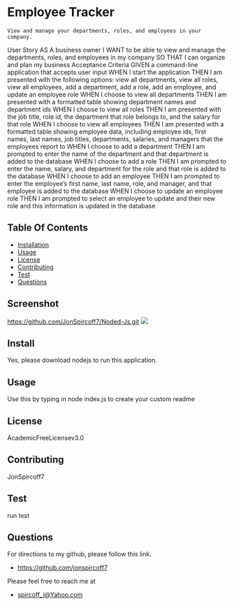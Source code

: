 # Employee Tracker

    View and manage your departments, roles, and employees in your company.

User Story
AS A business owner
I WANT to be able to view and manage the departments, roles, and employees in my company
SO THAT I can organize and plan my business
Acceptance Criteria
GIVEN a command-line application that accepts user input
WHEN I start the application
THEN I am presented with the following options: view all departments, view all roles, view all employees, add a department, add a role, add an employee, and update an employee role
WHEN I choose to view all departments
THEN I am presented with a formatted table showing department names and department ids
WHEN I choose to view all roles
THEN I am presented with the job title, role id, the department that role belongs to, and the salary for that role
WHEN I choose to view all employees
THEN I am presented with a formatted table showing employee data, including employee ids, first names, last names, job titles, departments, salaries, and managers that the employees report to
WHEN I choose to add a department
THEN I am prompted to enter the name of the department and that department is added to the database
WHEN I choose to add a role
THEN I am prompted to enter the name, salary, and department for the role and that role is added to the database
WHEN I choose to add an employee
THEN I am prompted to enter the employee’s first name, last name, role, and manager, and that employee is added to the database
WHEN I choose to update an employee role
THEN I am prompted to select an employee to update and their new role and this information is updated in the database

## Table Of Contents

- [Installation](#install)
- [Usage](#usage)
- [License](#license)
- [Contributing](#contributing)
- [Test](#test)
- [Questions](#questions)

## Screenshot

https://github.com/JonSpircoff7/Noded-Js.git
<img src="JonSpircoff7-Noded-Js-Node-JS-challenge-for-UCF.png" />

## Install

Yes, please download nodejs to run this application.

## Usage

Use this by typing in node index.js to create your custom readme

## License

AcademicFreeLicensev3.0

## Contributing

JonSpircoff7

## Test

run test

## Questions

For directions to my github, please follow this link.

- https://github.com/jonspircoff7

Please feel free to reach me at

- spircoff_j@Yahoo.com
